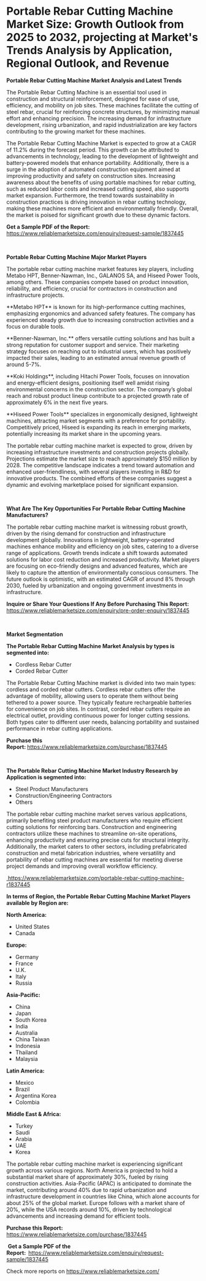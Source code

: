 <p><h1>Portable Rebar Cutting Machine Market Size: Growth Outlook from 2025 to 2032, projecting at Market's Trends Analysis by Application, Regional Outlook, and Revenue</h1></p><p><strong>Portable Rebar Cutting Machine Market Analysis and Latest Trends</strong></p>
<p><p>The Portable Rebar Cutting Machine is an essential tool used in construction and structural reinforcement, designed for ease of use, efficiency, and mobility on job sites. These machines facilitate the cutting of steel rebar, crucial for reinforcing concrete structures, by minimizing manual effort and enhancing precision. The increasing demand for infrastructure development, rising urbanization, and rapid industrialization are key factors contributing to the growing market for these machines.</p><p>The Portable Rebar Cutting Machine Market is expected to grow at a CAGR of 11.2% during the forecast period. This growth can be attributed to advancements in technology, leading to the development of lightweight and battery-powered models that enhance portability. Additionally, there is a surge in the adoption of automated construction equipment aimed at improving productivity and safety on construction sites. Increasing awareness about the benefits of using portable machines for rebar cutting, such as reduced labor costs and increased cutting speed, also supports market expansion. Furthermore, the trend towards sustainability in construction practices is driving innovation in rebar cutting technology, making these machines more efficient and environmentally friendly. Overall, the market is poised for significant growth due to these dynamic factors.</p></p>
<p><strong>Get a Sample PDF of the Report:&nbsp;</strong> <a href="https://www.reliablemarketsize.com/enquiry/request-sample/1837445?utm_campaign=2488&utm_medium=2&utm_source=Github&utm_content=ia&utm_term=22022025&utm_id=portable-rebar-cutting-machine">https://www.reliablemarketsize.com/enquiry/request-sample/1837445</a></p>
<p>&nbsp;</p>
<p><strong>Portable Rebar Cutting Machine Major Market Players</strong></p>
<p><p>The portable rebar cutting machine market features key players, including Metabo HPT, Benner-Nawman, Inc., GALANOS SA, and Hiseed Power Tools, among others. These companies compete based on product innovation, reliability, and efficiency, crucial for contractors in construction and infrastructure projects.</p><p>**Metabo HPT** is known for its high-performance cutting machines, emphasizing ergonomics and advanced safety features. The company has experienced steady growth due to increasing construction activities and a focus on durable tools. </p><p>**Benner-Nawman, Inc.** offers versatile cutting solutions and has built a strong reputation for customer support and service. Their marketing strategy focuses on reaching out to industrial users, which has positively impacted their sales, leading to an estimated annual revenue growth of around 5-7%.</p><p>**Koki Holdings**, including Hitachi Power Tools, focuses on innovation and energy-efficient designs, positioning itself well amidst rising environmental concerns in the construction sector. The company’s global reach and robust product lineup contribute to a projected growth rate of approximately 6% in the next five years.</p><p>**Hiseed Power Tools** specializes in ergonomically designed, lightweight machines, attracting market segments with a preference for portability. Competitively priced, Hiseed is expanding its reach in emerging markets, potentially increasing its market share in the upcoming years.</p><p>The portable rebar cutting machine market is expected to grow, driven by increasing infrastructure investments and construction projects globally. Projections estimate the market size to reach approximately $150 million by 2028. The competitive landscape indicates a trend toward automation and enhanced user-friendliness, with several players investing in R&D for innovative products. The combined efforts of these companies suggest a dynamic and evolving marketplace poised for significant expansion.</p></p>
<p>&nbsp;</p>
<p><strong>What Are The Key Opportunities For Portable Rebar Cutting Machine Manufacturers?</strong></p>
<p><p>The portable rebar cutting machine market is witnessing robust growth, driven by the rising demand for construction and infrastructure development globally. Innovations in lightweight, battery-operated machines enhance mobility and efficiency on job sites, catering to a diverse range of applications. Growth trends indicate a shift towards automated solutions for labor cost reduction and increased productivity. Market players are focusing on eco-friendly designs and advanced features, which are likely to capture the attention of environmentally conscious consumers. The future outlook is optimistic, with an estimated CAGR of around 8% through 2030, fueled by urbanization and ongoing government investments in infrastructure.</p></p>
<p><strong>Inquire or Share Your Questions If Any Before Purchasing This Report:</strong> <a href="https://www.reliablemarketsize.com/enquiry/pre-order-enquiry/1837445?utm_campaign=2488&utm_medium=2&utm_source=Github&utm_content=ia&utm_term=22022025&utm_id=portable-rebar-cutting-machine">https://www.reliablemarketsize.com/enquiry/pre-order-enquiry/1837445</a></p>
<p>&nbsp;</p>
<p><strong>Market Segmentation</strong></p>
<p><strong>The Portable Rebar Cutting Machine Market Analysis by types is segmented into:</strong></p>
<p><ul><li>Cordless Rebar Cutter</li><li>Corded Rebar Cutter</li></ul></p>
<p><p>The Portable Rebar Cutting Machine market is divided into two main types: cordless and corded rebar cutters. Cordless rebar cutters offer the advantage of mobility, allowing users to operate them without being tethered to a power source. They typically feature rechargeable batteries for convenience on job sites. In contrast, corded rebar cutters require an electrical outlet, providing continuous power for longer cutting sessions. Both types cater to different user needs, balancing portability and sustained performance in rebar cutting applications.</p></p>
<p><strong>Purchase this Report:&nbsp;</strong><a href="https://www.reliablemarketsize.com/purchase/1837445?utm_campaign=2488&utm_medium=2&utm_source=Github&utm_content=ia&utm_term=22022025&utm_id=portable-rebar-cutting-machine">https://www.reliablemarketsize.com/purchase/1837445</a></p>
<p>&nbsp;</p>
<p><strong>The Portable Rebar Cutting Machine Market Industry Research by Application is segmented into:</strong></p>
<p><ul><li>Steel Product Manufacturers</li><li>Construction/Engineering Contractors</li><li>Others</li></ul></p>
<p><p>The portable rebar cutting machine market serves various applications, primarily benefiting steel product manufacturers who require efficient cutting solutions for reinforcing bars. Construction and engineering contractors utilize these machines to streamline on-site operations, enhancing productivity and ensuring precise cuts for structural integrity. Additionally, the market caters to other sectors, including prefabricated construction and metal fabrication industries, where versatility and portability of rebar cutting machines are essential for meeting diverse project demands and improving overall workflow efficiency.</p></p>
<p><a href="https://www.reliablemarketsize.com/portable-rebar-cutting-machine-r1837445?utm_campaign=2488&utm_medium=2&utm_source=Github&utm_content=ia&utm_term=22022025&utm_id=portable-rebar-cutting-machine">&nbsp;https://www.reliablemarketsize.com/portable-rebar-cutting-machine-r1837445</a></p>
<p><strong>In terms of Region, the Portable Rebar Cutting Machine Market Players available by Region are:</strong></p>
<p>
    <p> <strong> North America: </strong>
        <ul>
            <li>United States</li>
            <li>Canada</li>
        </ul>
        </p> 
    <p> <strong> Europe: </strong>
        <ul>
            <li>Germany</li>
            <li>France</li>
            <li>U.K.</li>
            <li>Italy</li>
            <li>Russia</li>
        </ul>
        </p> 
    <p> <strong> Asia-Pacific: </strong>
        <ul>
            <li>China</li>
            <li>Japan</li>
            <li>South Korea</li>
            <li>India</li>
            <li>Australia</li>
            <li>China Taiwan</li>
            <li>Indonesia</li>
            <li>Thailand</li>
            <li>Malaysia</li>
        </ul>
        </p> 
    <p> <strong> Latin America: </strong>
        <ul>
            <li>Mexico</li>
            <li>Brazil</li>
            <li>Argentina Korea</li>
            <li>Colombia</li>
        </ul>
        </p> 
    <p> <strong> Middle East & Africa: </strong>
        <ul>
            <li>Turkey</li>
            <li>Saudi</li>
            <li>Arabia</li>
            <li>UAE</li>
            <li>Korea</li>
        </ul>
    </p>
    </p>
<p><p>The portable rebar cutting machine market is experiencing significant growth across various regions. North America is projected to hold a substantial market share of approximately 30%, fueled by rising construction activities. Asia-Pacific (APAC) is anticipated to dominate the market, contributing around 40% due to rapid urbanization and infrastructure development in countries like China, which alone accounts for about 25% of the global market. Europe follows with a market share of 20%, while the USA records around 10%, driven by technological advancements and increasing demand for efficient tools.</p></p>
<p><strong>Purchase this Report: </strong><a href="https://www.reliablemarketsize.com/purchase/1837445?utm_campaign=2488&utm_medium=2&utm_source=Github&utm_content=ia&utm_term=22022025&utm_id=portable-rebar-cutting-machine">https://www.reliablemarketsize.com/purchase/1837445</a></p>
<p>&nbsp;<strong>Get a Sample PDF of the Report:&nbsp;&nbsp;</strong><a href="https://www.reliablemarketsize.com/enquiry/request-sample/1837445?utm_campaign=2488&utm_medium=2&utm_source=Github&utm_content=ia&utm_term=22022025&utm_id=portable-rebar-cutting-machine">https://www.reliablemarketsize.com/enquiry/request-sample/1837445</a></p>
<p><strong></strong></p>
<p>Check more reports on <a href="https://www.reliablemarketsize.com/?utm_campaign=2488&utm_medium=2&utm_source=Github&utm_content=ia&utm_term=22022025&utm_id=portable-rebar-cutting-machine">https://www.reliablemarketsize.com/</a></p>